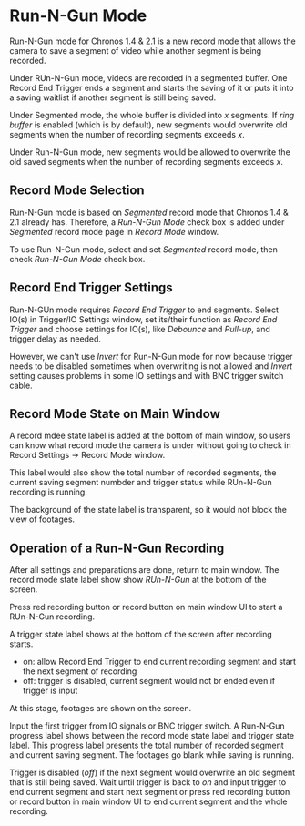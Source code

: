 # Run-N-Gun Mode
Run-N-Gun mode for Chronos 1.4 & 2.1 is a new record mode that allows the camera to save a segment of video while another segment is being recorded.

Under RUn-N-Gun mode, videos are recorded in a segmented buffer. One Record End Trigger ends a segment and starts the saving of it or puts it into a saving waitlist if another segment is still being saved.

Under Segmented mode, the whole buffer is divided into *x* segments. If *ring buffer* is enabled (which is by default), new segments would overwrite old segments when the number of recording segments exceeds *x*. 

Under Run-N-Gun mode, new segments would be allowed to overwrite the old saved segments when the number of recording segments exceeds *x*.

## Record Mode Selection

Run-N-Gun mode is based on *Segmented* record mode that Chronos 1.4 & 2.1 already has. Therefore, a *Run-N-Gun Mode* check box is added under *Segmented* record mode page in *Record Mode* window.

To use Run-N-Gun mode, select and set *Segmented* record mode, then check *Run-N-Gun Mode* check box.

## Record End Trigger Settings

Run-N-GUn mode requires *Record End Trigger* to end segments. Select IO(s) in Trigger/IO Settings window, set its/their function as *Record End Trigger* and choose settings for IO(s), like *Debounce* and *Pull-up*, and trigger delay as needed.

However, we can't use *Invert* for Run-N-Gun mode for now because trigger needs to be disabled sometimes when overwriting is not allowed and *Invert* setting causes problems in some IO settings and with BNC trigger switch cable.

## Record Mode State on Main Window

A record mdee state label is added at the bottom of main window, so users can know what record mode the camera is under without going to check in Record Settings -> Record Mode window.

This label would also show the total number of recorded segments, the current saving segment numbder and trigger status while RUn-N-Gun recording is running.

The background of the state label is transparent, so it would not block the view of footages.

## Operation of a Run-N-Gun Recording

After all settings and preparations are done, return to main window. The record mode state label show show *RUn-N-Gun* at the bottom of the screen.

Press red recording button or record button on main window UI to start a RUn-N-Gun recording.

A trigger state label shows at the bottom of the screen after recording starts. 

* on: allow Record End Trigger to end current recording segment and start the next segment of recording
* off: trigger is disabled, current segment would not br ended even if trigger is input

At this stage, footages are shown on the screen.

Input the first trigger from IO signals or BNC trigger switch. A Run-N-Gun progress label shows between the record mode state label and trigger state label. This progress label presents the total number of recorded segment and current saving segment. The footages go blank while saving is running.

Trigger is disabled (*off*) if the next segment would overwrite an old segment that is still being saved. Wait until trigger is back to *on* and input trigger to end current segment and start next segment or press red recording button or record button in main window UI to end current segment and the whole recording.



